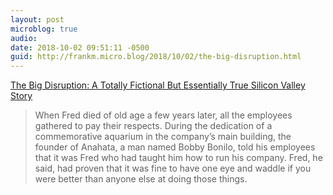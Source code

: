 ```yaml
---
layout: post
microblog: true
audio: 
date: 2018-10-02 09:51:11 -0500
guid: http://frankm.micro.blog/2018/10/02/the-big-disruption.html
---
```

[The Big Disruption: A Totally Fictional But Essentially True Silicon Valley Story](https://medium.com/s/the-big-disruption/the-big-disruption-36fbed0268cf)
>When Fred died of old age a few years later, all the employees gathered to pay their respects. During the dedication of a commemorative aquarium in the company’s main building, the founder of Anahata, a man named Bobby Bonilo, told his employees that it was Fred who had taught him how to run his company. Fred, he said, had proven that it was fine to have one eye and waddle if you were better than anyone else at doing those things.
